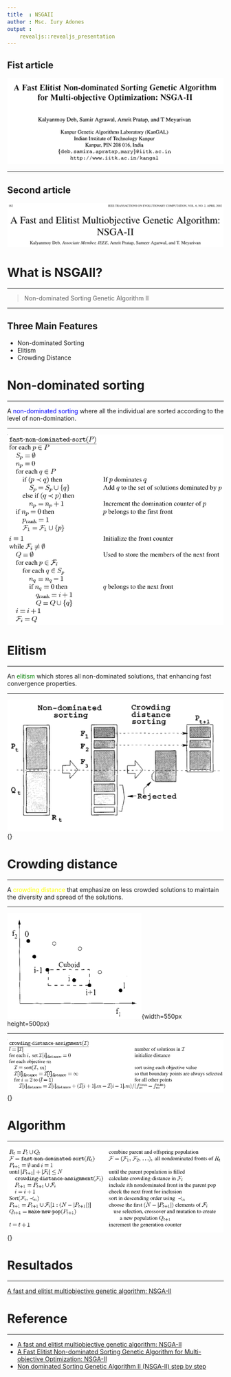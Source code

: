 ```yaml
---
title  : NSGAII
author : Msc. Iury Adones
output :
    revealjs::revealjs_presentation
---
```


## Fist article

![published in 2000](./apresentation/images/paper-deb2000.png)

---

## Second article

![published in 2002](./apresentation/images/paper-deb2002.png)

# What is NSGAII?

---

> Non-dominated Sorting Genetic Algorithm II

---

##  Three Main Features

- Non-dominated Sorting
- Elitism
- Crowding Distance

# Non-dominated sorting

---

A <span style="color:blue">non-dominated sorting</span> where all the
individual are sorted according to the level of non-domination.

---

![](./apresentation/images/fast-non-dominated-sort-NSGAII-deb2002.png)

# Elitism

---

An <span style="color:green">elitism</span> which stores all non-dominated
solutions, that enhancing fast convergence properties.

---

![](./apresentation/images/elitism-NSGAII-deb2002.png){}

# Crowding distance

---

A <span style="color:yellow">crowding distance</span> that emphasize on less
crowded solutions to maintain the diversity and spread of the solutions.

---

![](./apresentation/images/crowding-distance-NSGAII-deb2002.png){width=550px
height=500px}

----

![](./apresentation/images/crowding-distance-algorithm-NSGAII-deb2002.png){}

# Algorithm

---

![](./apresentation/images/algorithm-NSGAII-deb2002.png){}

# Resultados

---

[A fast and elitist multiobjective genetic algorithm: NSGA-II](./apresentation/papers/deb2002.pdf)

# Reference

---

- [A fast and elitist multiobjective genetic algorithm: NSGA-II](https://ieeexplore.ieee.org/document/996017/)
- [A Fast Elitist Non-dominated Sorting Genetic Algorithm for Multi-objective Optimization: NSGA-II](https://link.springer.com/chapter/10.1007/3-540-45356-3_83)
- [Non dominated Sorting Genetic Algorithm II (NSGA-II) step by step](https://www.youtube.com/watch?v=RFJ3tsrFgyA)
